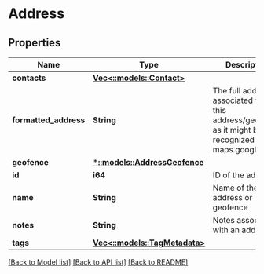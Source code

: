 # Address

## Properties
Name | Type | Description | Notes
------------ | ------------- | ------------- | -------------
**contacts** | [**Vec<::models::Contact>**](Contact.md) |  | [optional] 
**formatted_address** | **String** | The full address associated with this address/geofence, as it might be recognized by maps.google.com | [optional] 
**geofence** | [***::models::AddressGeofence**](AddressGeofence.md) |  | [optional] 
**id** | **i64** | ID of the address | [optional] 
**name** | **String** | Name of the address or geofence | [optional] 
**notes** | **String** | Notes associated with an address. | [optional] 
**tags** | [**Vec<::models::TagMetadata>**](TagMetadata.md) |  | [optional] 

[[Back to Model list]](../README.md#documentation-for-models) [[Back to API list]](../README.md#documentation-for-api-endpoints) [[Back to README]](../README.md)


